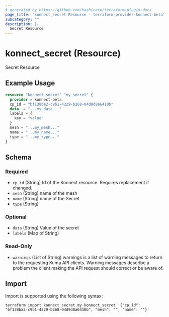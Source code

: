 ```yaml
---
# generated by https://github.com/hashicorp/terraform-plugin-docs
page_title: "konnect_secret Resource - terraform-provider-konnect-beta"
subcategory: ""
description: |-
  Secret Resource
---
```


# konnect_secret (Resource)

Secret Resource

## Example Usage

```terraform
resource "konnect_secret" "my_secret" {
  provider = konnect-beta
  cp_id = "bf138ba2-c9b1-4229-b268-04d9d8a6410b"
  data  = "...my_data..."
  labels = {
    key = "value"
  }
  mesh = "...my_mesh..."
  name = "...my_name..."
  type = "...my_type..."
}
```

<!-- schema generated by tfplugindocs -->
## Schema

### Required

- `cp_id` (String) Id of the Konnect resource. Requires replacement if changed.
- `mesh` (String) name of the mesh
- `name` (String) name of the Secret
- `type` (String)

### Optional

- `data` (String) Value of the secret
- `labels` (Map of String)

### Read-Only

- `warnings` (List of String) warnings is a list of warning messages to return to the requesting Kuma API clients.
Warning messages describe a problem the client making the API request should correct or be aware of.

## Import

Import is supported using the following syntax:

```shell
terraform import konnect_secret.my_konnect_secret '{"cp_id": "bf138ba2-c9b1-4229-b268-04d9d8a6410b", "mesh": "", "name": ""}'
```
